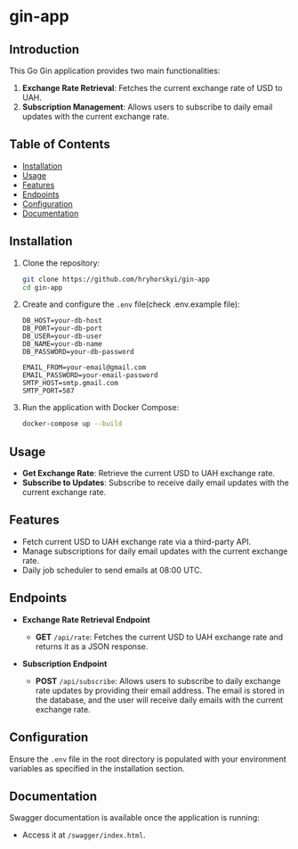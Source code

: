 # gin-app

## Introduction

This Go Gin application provides two main functionalities:
1. **Exchange Rate Retrieval**: Fetches the current exchange rate of USD to UAH.
2. **Subscription Management**: Allows users to subscribe to daily email updates with the current exchange rate.

## Table of Contents

- [Installation](#installation)
- [Usage](#usage)
- [Features](#features)
- [Endpoints](#endpoints)
- [Configuration](#configuration)
- [Documentation](#documentation)

## Installation

1. Clone the repository:
    ```bash
    git clone https://github.com/hryhorskyi/gin-app
    cd gin-app
    ```

2. Create and configure the `.env` file(check .env.example file):
    ```plaintext
    DB_HOST=your-db-host
    DB_PORT=your-db-port
    DB_USER=your-db-user
    DB_NAME=your-db-name
    DB_PASSWORD=your-db-password

    EMAIL_FROM=your-email@gmail.com
    EMAIL_PASSWORD=your-email-password
    SMTP_HOST=smtp.gmail.com
    SMTP_PORT=587
    ```

3. Run the application with Docker Compose:
    ```bash
    docker-compose up --build
    ```

## Usage

- **Get Exchange Rate**: Retrieve the current USD to UAH exchange rate.
- **Subscribe to Updates**: Subscribe to receive daily email updates with the current exchange rate.

## Features

- Fetch current USD to UAH exchange rate via a third-party API.
- Manage subscriptions for daily email updates with the current exchange rate.
- Daily job scheduler to send emails at 08:00 UTC.

## Endpoints

- **Exchange Rate Retrieval Endpoint**
  - **GET** `/api/rate`: Fetches the current USD to UAH exchange rate and returns it as a JSON response.
  
- **Subscription Endpoint**
  - **POST** `/api/subscribe`: Allows users to subscribe to daily exchange rate updates by providing their email address. The email is stored in the database, and the user will receive daily emails with the current exchange rate.

## Configuration

Ensure the `.env` file in the root directory is populated with your environment variables as specified in the installation section.

## Documentation

Swagger documentation is available once the application is running:
- Access it at `/swagger/index.html`.
